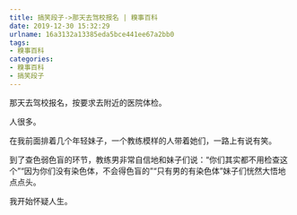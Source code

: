 ```yaml
---
title: 搞笑段子->那天去驾校报名 | 糗事百科
date: 2019-12-30 15:32:29
urlname: 16a3132a13385eda5bce441ee67a2bb0
tags: 
- 糗事百科
categories:
- 糗事百科
- 搞笑段子
---
```

那天去驾校报名，按要求去附近的医院体检。

人很多。

在我前面排着几个年轻妹子，一个教练模样的人带着她们，一路上有说有笑。

到了查色弱色盲的环节，教练男非常自信地和妹子们说：“你们其实都不用检查这个”“因为你们没有染色体，不会得色盲的”“只有男的有染色体”妹子们恍然大悟地点点头。

我开始怀疑人生。


